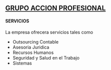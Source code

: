 ## [GRUPO ACCION PROFESIONAL](https://mfhz.github.io/src/)

#### SERVICIOS

La empresa ofrecera servicios tales como

- Outsourcing Contable
- Asesoria Juridica
- Recursos Humanos
- Seguridad y Salud en el Trabajo
- Sistemas

